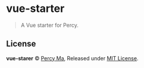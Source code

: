 # vue-starter

> A Vue starter for Percy.

## License

**vue-starer** © [Percy Ma](https://git.io/kecrily), Released under [MIT License](LICENSE).
